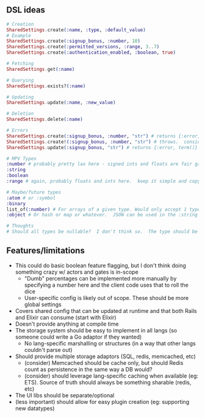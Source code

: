 ## DSL ideas

```elixir
# Creation
SharedSettings.create(:name, :type, :default_value)
# Example
SharedSettings.create(:signup_bonus, :number, 10)
SharedSettings.create(:permitted_versions, :range, 3..7)
SharedSettings.create(:authentication_enabled, :boolean, true)

# Fetching
SharedSettings.get(:name)

# Querying
SharedSettings.exists?(:name)

# Updating
SharedSettings.update(:name, :new_value)

# Deletion
SharedSettings.delete(:name)

# Errors
SharedSettings.create(:signup_bonus, :number, "str") # returns {:error, term()}.  Doesn't set a value
SharedSettings.create!(:signup_bonus, :number, "str") # throws.  consider adding bang variants to all methods?
SharedSettings.update(:signup_bonus, "str") # returns {:error, term()}.  Retains the old value

# MPV Types
:number # probably pretty lax here - signed ints and floats are fair game.  might consider having :float as its own type
:string
:boolean
:range # again, probably floats and ints here.  keep it simple and copy what Ruby/Elixir already do

# Maybe/future types
:atom # or :symbol
:binary
list_of(:number) # For arrays of a given type. Would only accept 1 type to start
:object # Or hash or map or whatever.  JSON can be used in the :string type if needed in MVP

# Thoughts
# Should all types be nullable?  I don't think so.  The type should be the type
```

## Features/limitations
- This could do basic boolean feature flagging, but I don't think doing something crazy w/ actors and gates is in-scope
  - "Dumb" percentages can be implemented more manually by specifying a number here and the client code uses that to roll the dice
  - User-specific config is likely out of scope.  These should be more global settings
- Covers shared config that can be updated at runtime and that both Rails and Elixir can consume (start with Elixir)
- Doesn't provide anything at compile time
- The storage system should be easy to implement in all langs (so someone could write a Go adaptor if they wanted)
  - No lang-specific marshalling or structures (in a way that other langs couldn't parse out)
- Should provide multiple storage adaptors (SQL, redis, memcached, etc)
  - (consider) Memcached should be cache only, but should Redis count as persistence in the same way a DB would?
  - (consider) should leverage lang-specific caching when available (eg: ETS).  Source of truth should always be something sharable (redis, etc)
- The UI libs should be separate/optional
- (less important) should allow for easy plugin creation (eg: supporting new datatypes)

